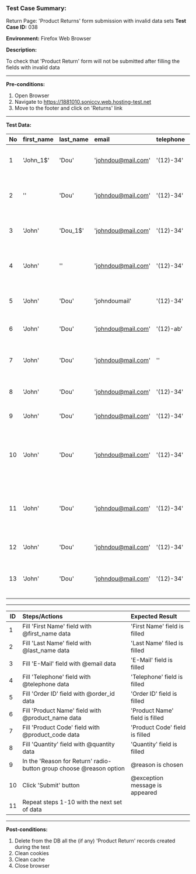 
### Test Case Summary:
Return Page: 'Product Returns' form submission with invalid data sets
**Test Case ID:** 038

**Environment:** Firefox Web Browser

**Description:** 

To check that 'Product Return' form will not be submitted after filling the fields with invalid data

---

**Pre-conditions:**
1. Open Browser
2. Navigate to https://1881010.soniccv.web.hosting-test.net
3. Move to the footer and click on 'Returns' link

___

**Test Data:**

|     No        | first_name | last_name | email | telephone | order_id | product_name | product_code | quantity | reason | exception |
|:--------------|:-----------|:----------|:------|:----------|:---------|:-------------|:-------------|:---------|:------------------|:----------|
|       1       |'John_1$' | 'Dou' | 'johndou@mail.com' | '(12)-34' | '#01' | 'foo' | 'bar' | '1' | 'Dead On Arrival' | 'First Name does not appear to be valid' |
|       2       |'' | 'Dou' | 'johndou@mail.com' | '(12)-34' | #01 | 'foo' | 'bar' | '1' | 'Dead On Arrival' | 'First Name must be between 1 and 32 characters!' |
|       3       |'John' | 'Dou_1$' | 'johndou@mail.com' | '(12)-34' | '#01' | 'foo' | 'bar' | '1' | 'Dead On Arrival' | 'Last Name does not appear to be valid' |
|       4       |'John' | '' | 'johndou@mail.com' | '(12)-34' | '#01' | 'foo' | 'bar' | '1' | 'Dead On Arrival' | 'Last Name must be between 1 and 32 characters!' |
|       5       |'John' | 'Dou' | 'johndoumail' | '(12)-34' | '#01' | 'foo' | 'bar' | '1' | 'Dead On Arrival' | 'E-Mail does not appear to be valid' |
|       6       |'John' | 'Dou' | 'johndou@mail.com' | '(12)-ab' | '#01' | 'foo' | 'bar' | '1' | 'Dead On Arrival' | 'Not valid phone number' |
|       7       |'John' | 'Dou' | 'johndou@mail.com' | '' | '#01' | 'foo' | 'bar' | '1' | 'Dead On Arrival' | 'Telephone must be between 3 and 32 characters!' |
|       8       |'John' | 'Dou' | 'johndou@mail.com' | '(12)-34' | '#01b' | 'foo' | 'bar' | '1' | 'Dead On Arrival' | 'Not valid order ID!' |
|       9       |'John' | 'Dou' | 'johndou@mail.com' | '(12)-34' | '' | 'foo' | 'bar' | '1' | 'Dead On Arrival' | 'Order ID required!' |
|       10      |'John' | 'Dou' | 'johndou@mail.com' | '(12)-34' | '#01' | 'fo' | 'bar' | '1' | 'Dead On Arrival' | 'Product Name must be grater than 3 and less then 64 characters' |
|       11      |'John' | 'Dou' | 'johndou@mail.com' | '(12)-34' | '#01' | 'foo' | 'ba' | '1' | 'Dead On Arrival' | 'Product Model must be grater than 3 and less then 64 characters' |
|       12      |'John' | 'Dou' | 'johndou@mail.com' | '(12)-34' | '#01' | 'foo' | 'bar' | 'a' | 'Dead On Arrival' | 'Not valid quantity value!' |
|       13      |'John' | 'Dou' | 'johndou@mail.com' | '(12)-34' | '#01' | 'foo' | 'bar' | '1' | None | 'You must select a product return reason!' |

___

|      ID       | Steps/Actions | Expected Result |
| ------------- |:--------------|:-------------- |
|       1       | Fill 'First Name' field with @first_name data | 'First Name' field is filled |
|       2       | Fill 'Last Name' field with @last_name data| 'Last Name' filed is filled |
|       3       | Fill 'E-Mail' field with @email data| 'E-Mail' field is filled |
|       4       | Fill 'Telephone' field with @telephone data | 'Telephone' field is filled |
|       5       | Fill 'Order ID' field with @order_id data | 'Order ID' field is filled |
|       6       | Fill 'Product Name' field with @product_name data | 'Product Name' field is filled |
|       7       | Fill 'Product Code' field with @product_code data | 'Product Code' field is filled |
|       8       | Fill 'Quantity' field with @quantity data | 'Quantity' field is filled |
|       9      | In the 'Reason for Return' radio-button group choose @reason option | @reason is chosen |
|       10      | Click 'Submit' button | @exception message is appeared | 
|       11      | Repeat steps 1-10 with the next set of data |

---

**Post-conditions:**
1. Delete from the DB all the (if any) 'Product Return' records created during the test
2. Clean cookies
3. Clean cache
4. Close browser

